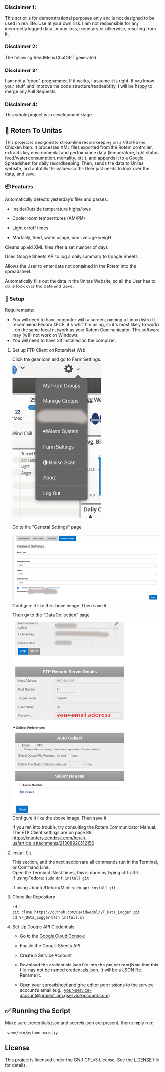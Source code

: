 ### Disclaimer 1:
This script is for demonstrational purposes only and is not designed to be used in real life. Use at your own risk. I am not responsible for any incorrectly logged data, or any loss, monetary or otherwise, resulting from it. 
### Disclaimer 2: 
The following ReadMe is ChatGPT generated. 

### Disclaimer 3:
I am not a "good" programmer. If it works, I assume it is right. If you know your stuff, and improve the code structure/readeability, I will be happy to merge any Pull Requests.

### Disclaimer 4: 
This whole project is in development stage.

## 🐓 Rotem To Unitas

This project is designed to streamline recordkeeping on a Vital Farms Chicken barn. It processes XML files exported from the Rotem controller, extracts key environmental and performance data (temperature, light status, feed/water consumption, mortality, etc.), and appends it to a Google Spreadsheet for daily recordkeeping. Then, sends the data to Unitas website, and autofills the values so the User just needs to look over the data, and save.
### 📦 Features

 Automatically detects yesterday’s files and parses:

* Inside/Outside temperature highs/lows

* Cooler room temperatures (AM/PM)

* Light on/off times

* Mortality, feed, water usage, and average weight

Cleans up old XML files after a set number of days

Uses Google Sheets API to log a daily summary to Google Sheets

Allows the User to enter data not contained in the Rotem into the spreadsheet.

Automatically fills out the data in the Unitas Website, so all the User has to do is look over the data and Save.

### 🔧 Setup
Requirements:
* You will need to have computer with a screen, running a Linux distro (I recommend Fedora XFCE, it's what I'm using, so it's most likely to work) , on the same local network as your Rotem Communicator. This software may (will) not work on Windows.
* You will need to have Git installed on the computer.
1. Set up FTP Client on RotemNet Web<br>

    Click the gear icon and go to Farm Settings.<br>
    ![Error](./README_imgs/farm_stuff.png)<br>
    <br>
    Go to the "General Settings" page.
    <br>
    <br>
    ![Error](./README_imgs/general.png)<br>
    Configure it like the above image. Then save it.<br>

    Then go to the "Data Collection" page<br>

    ![Error](./README_imgs/data_collection.png)<br>
    Configure it like the above image. Then save it.<br>

    If you run into trouble, try consulting the Rotem Communicator Manual. The FTP Client settings are on page 88.<br>
    https://munters.zendesk.com/hc/en-us/article_attachments/21308920512156<br>

2. Install Git.

    This section, and the next section are all commands run in the Terminal, or Command Line. <br>
    Open the Terminal. Most times, this is done by typing ctrl-alt-t.<br>
    If using Fedora: ```sudo dnf install git```

    If using Ubuntu/Debian/Mint: ```sudo apt install git```
        


3. Clone the Repository

    ```cd ~```<br>
    ```git clone https://github.com/Davidwedel/VF_Data_Logger.git```<br>
    ```cd VF_Data_Logger```
    ```bash install.sh```

4. Set Up Google API Credentials

   * Go to the [Google Cloud Console](https://console.cloud.google.com/)

   * Enable the Google Sheets API

   * Create a Service Account

   * Download the credentials.json file into the project root(Note that this file may not be named credentials.json. It will be a JSON file. Rename it.

   * Open your spreadsheet and give editor permissions to the service account’s email (e.g., your-service-account@project.iam.gserviceaccount.com).
        
## ✅ Running the Script

Make sure credentials.json and secrets.json are present, then simply run:

```.venv/bin/python main.py```

## License

This project is licensed under the GNU GPLv3 License. See the [LICENSE](./LICENSE) file for details.
